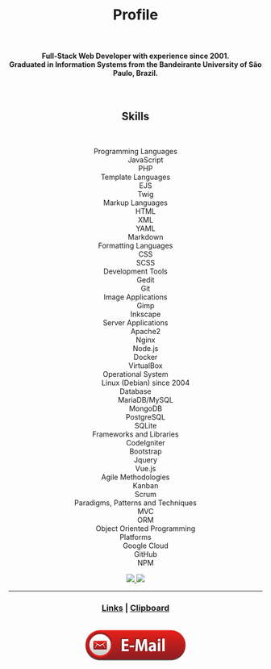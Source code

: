 <div align="center">
  <h1>Profile</h1>
  <br />
  <h4>
    Full-Stack Web Developer with experience since 2001.<br />
    Graduated in Information Systems from the Bandeirante University of São Paulo, Brazil.
  </h4>

  <br />

  <h2>Skills</h2>

  <br />
<dl>
  <dt>Programming Languages</dt>
  <dd>JavaScript</dd>
  <dd>PHP</dd>
  <dt>Template Languages</dt>
  <dd>EJS</dd>
  <dd>Twig</dd>
  <dt>Markup Languages</dt>
  <dd>HTML</dd>
  <dd>XML</dd>
  <dd>YAML</dd>
  <dd>Markdown</dd>
  <dt>Formatting Languages</dt>
  <dd>CSS</dd>
  <dd>SCSS</dd>
  <dt>Development Tools</dt>
  <dd>Gedit</dd>
  <dd>Git</dd>
  <dt>Image Applications</dt>
  <dd>Gimp</dd>
  <dd>Inkscape</dd>
  <dt>Server Applications</dt>
  <dd>Apache2</dd>
  <dd>Nginx</dd>
  <dd>Node.js</dd>
  <dd>Docker</dd>
  <dd>VirtualBox</dd>
  <dt>Operational System</dt>
  <dd>Linux (Debian) since 2004</dd>
  <dt>Database</dt>
  <dd>MariaDB/MySQL</dd>
  <dd>MongoDB</dd>
  <dd>PostgreSQL</dd>
  <dd>SQLite</dd>
  <dt>Frameworks and Libraries</dt>
  <dd>CodeIgniter</dd>
  <dd>Bootstrap</dd>
  <dd>Jquery</dd>
  <dd>Vue.js</dd>
  <dt>Agile Methodologies</dt>
  <dd>Kanban</dd>
  <dd>Scrum</dd>
  <dt>Paradigms, Patterns and Techniques</dt>
  <dd>MVC</dd>
  <dd>ORM</dd>
  <dd>Object Oriented Programming</dd>
  <dt>Platforms</dt>
  <dd>Google Cloud</dd>
  <dd>GitHub</dd>
  <dd>NPM</dd>
</dl>

  <a href="https://github.com/Leandro-Sciola">
    <img src="https://github-readme-stats.vercel.app/api?username=Leandro-Sciola&theme=tokyonight" height="150em" />
    <img src="https://github-readme-stats.vercel.app/api/top-langs/?username=Leandro-Sciola&layout=compact&langs_count=6&theme=tokyonight" height="150em" />
  </a>

  <hr />

  <h3>
    <a href="links.md">Links</a> | <a href="clipboard.md">Clipboard</a>
  </h3>

  <br />
  <a href="mailto:leandrosciola@gmail.com">
    <img src="email_button.png">
  </a>
</div>
